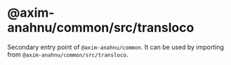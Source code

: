 # @axim-anahnu/common/src/transloco

Secondary entry point of `@axim-anahnu/common`. It can be used by importing from `@axim-anahnu/common/src/transloco`.
